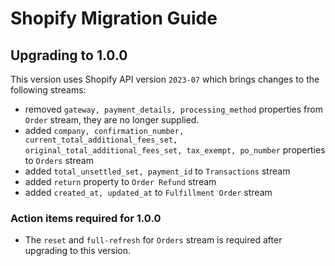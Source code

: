 # Shopify Migration Guide

## Upgrading to 1.0.0
This version uses Shopify API version `2023-07` which brings changes to the following streams:
 - removed `gateway, payment_details, processing_method` properties from `Order` stream, they are no longer supplied.
 - added `company, confirmation_number, current_total_additional_fees_set, original_total_additional_fees_set, tax_exempt, po_number` properties to `Orders` stream
 - added `total_unsettled_set, payment_id` to `Transactions` stream
 - added `return` property to `Order Refund` stream
 - added `created_at, updated_at` to `Fulfillment Order` stream

### Action items required for 1.0.0
 * The `reset` and `full-refresh` for `Orders` stream is required after upgrading to this version.
